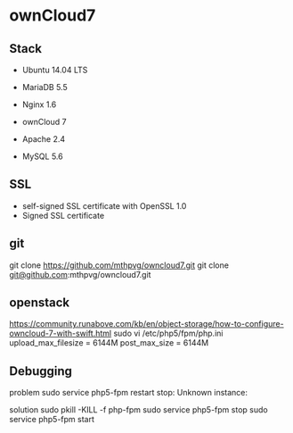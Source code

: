 # ownCloud7

## Stack

* Ubuntu 14.04 LTS
* MariaDB 5.5
* Nginx 1.6
* ownCloud 7

* Apache 2.4
* MySQL 5.6


## SSL

* self-signed SSL certificate with OpenSSL 1.0
* Signed SSL certificate


## git

git clone https://github.com/mthpvg/owncloud7.git
git clone git@github.com:mthpvg/owncloud7.git

## openstack

https://community.runabove.com/kb/en/object-storage/how-to-configure-owncloud-7-with-swift.html
sudo vi /etc/php5/fpm/php.ini
	upload_max_filesize = 6144M
	post_max_size = 6144M

## Debugging

problem
sudo service php5-fpm restart
stop: Unknown instance: 

solution
sudo pkill -KILL -f php-fpm
sudo service php5-fpm stop
sudo service php5-fpm start